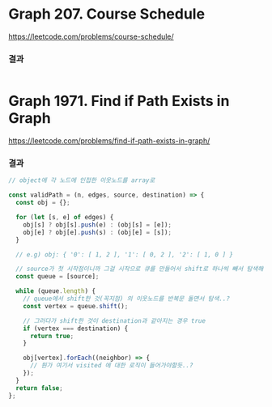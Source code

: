 <!-- FEEDBACK: 풀어오기 -->

# Graph 207. Course Schedule

https://leetcode.com/problems/course-schedule/

### 결과

```js

```

# Graph 1971. Find if Path Exists in Graph
<!-- FEEDBACK: 다시 풀기 -->
https://leetcode.com/problems/find-if-path-exists-in-graph/

### 결과

```js
// object에 각 노드에 인접한 이웃노드를 array로

const validPath = (n, edges, source, destination) => {
  const obj = {};

  for (let [s, e] of edges) {
    obj[s] ? obj[s].push(e) : (obj[s] = [e]);
    obj[e] ? obj[e].push(s) : (obj[e] = [s]);
  }

  // e.g) obj: { '0': [ 1, 2 ], '1': [ 0, 2 ], '2': [ 1, 0 ] }

  // source가 첫 시작점이니까 그걸 시작으로 큐를 만들어서 shift로 하나씩 빼서 탐색해나가기?
  const queue = [source];

  while (queue.length) {
    // queue에서 shift한 것(꼭지점) 의 이웃노드를 반복문 돌면서 탐색..?
    const vertex = queue.shift();

    // 그러다가 shift한 것이 destination과 같아지는 경우 true
    if (vertex === destination) {
      return true;
    }

    obj[vertex].forEach((neighbor) => {
      // 뭔가 여기서 visited 에 대한 로직이 들어가야할듯..?
    });
  }
  return false;
};
```
